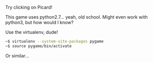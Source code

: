 Try clicking on Picard!

This game uses python2.7… yeah, old school. Might even work with python3, but how would I know?

Use the virtualenv, dude!

```bash
~$ virtualenv --system-site-packages pygame
~$ source pygame/bin/activate
```

Or similar…
